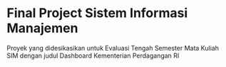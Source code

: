 # Final Project Sistem Informasi Manajemen
Proyek yang didesikasikan untuk Evaluasi Tengah Semester Mata Kuliah SIM dengan judul Dashboard Kementerian Perdagangan RI
